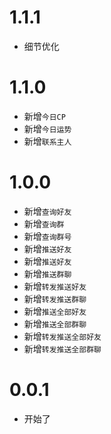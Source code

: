 # 1.1.1

- 细节优化

# 1.1.0

- 新增`今日CP`
- 新增`今日运势`
- 新增`联系主人`

# 1.0.0

- 新增`查询好友`
- 新增`查询群`
- 新增`查询群号`
- 新增`推送好友`
- 新增`推送好友`
- 新增`推送群聊`
- 新增`转发推送好友`
- 新增`转发推送群聊`
- 新增`推送全部好友`
- 新增`推送全部群聊`
- 新增`转发推送全部好友`
- 新增`转发推送全部群聊`

# 0.0.1

- 开始了